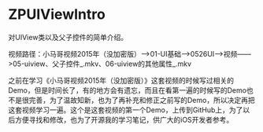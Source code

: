 # ZPUIViewIntro
对UIView类以及父子控件的简单介绍。

视频路径：小马哥视频2015年（没加密版）——>01-UI基础——>0526UI——>视频——>05-uiview、父子控件_.mkv、06-uiview的其他属性_.mkv

之前在学习《小马哥视频2015年（没加密版）》这套视频的时候写过相关的Demo，但是时间长了，有的地方会有遗忘，而且在看第一遍的时候写的Demo也不是很完善，为了温故知新，也为了再补充和修正之前写的Demo，所以决定再把这套视频学习一遍。这个是这套视频的第一个Demo，上传到GitHub上，为了以后方便寻找和修改，也为了开源我的学习笔记，供广大的iOS开发者参考。
